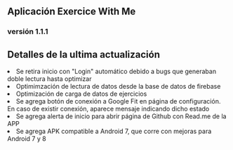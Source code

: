 <article>
        <h1>Aplicación Exercice With Me</h1>
        <h3>versión 1.1.1</h3>
        <h2>Detalles de la ultima actualización</h2>
        <li>Se retira inicio con "Login" automático debido a bugs que generaban doble lectura hasta optimizar</li>
        <li>Optimimzación de lectura de datos desde la base de datos de firebase</li>
        <li>Optimización de carga de datos de ejercicios</li>
        <li>Se agrega botón de conexión a Google Fit en página de configuración. En caso de existir conexión, aparece mensaje indicando dicho estado</li>
        <li>Se agrega alerta de inicio para abrir página de Github con Read.me de la APP</li>
        <li>Se agrega APK compatible a Android 7, que corre con mejoras para Android 7 y 8</li>
</article>